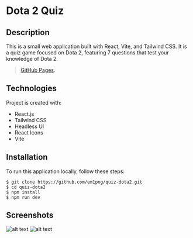 # Dota 2 Quiz

## Description
This is a small web application built with React, Vite, and Tailwind CSS. It is a quiz game focused on Dota 2, featuring 7 questions that test your knowledge of Dota 2.

> [GitHub Pages](https://em1png.github.io/Quiz-Dota2/).

## Technologies
Project is created with:
* React.js
* Tailwind CSS
* Headless UI
* React Icons
* Vite

## Installation
To run this application locally, follow these steps:

```
$ git clone https://github.com/em1png/quiz-dota2.git
$ cd quiz-dota2
$ npm install
$ npm run dev
```

## Screenshots
![alt text](https://i.imgur.com/gfJSfyC.png)
![alt text](https://i.imgur.com/YMzwMTp.png)
